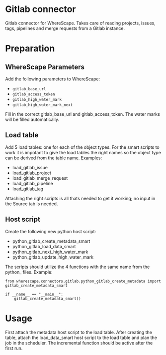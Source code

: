 # Gitlab connector

Gitlab connector for WhereScape. Takes care of reading projects, issues, tags,
pipelines and merge requests from a Gitlab instance.

# Preparation

## WhereScape Parameters

Add the following parameters to WhereScape:
* `gitlab_base_url`
* `gitlab_access_token`
* `gitlab_high_water_mark`
* `gitlab_high_water_mark_next`

Fill in the correct gitlab_base_url and gitlab_access_token. The water marks
will be filled automatically.

## Load table
Add 5 load tables: one for each of the object types. For the smart scripts to
work it is impotant to give the load tables the right names so the object type
can be derived from the table name. Examples:
* load_gitlab_issue
* load_gitlab_project
* load_gitlab_merge_request
* load_gitlab_pipeline
* load_gitlab_tag

Attaching the right scripts is all thats needed to get it working; no input
in the Source tab is needed.

## Host script
Create the following new python host script:

* python_gitlab_create_metadata_smart
* python_gitlab_load_data_smart
* python_gitlab_next_high_water_mark
* python_gitlab_update_high_water_mark

The scripts should utilize the 4 functions with the same name from the python_ files. Example:

```
from wherescape.connectors.gitlab.python_gitlab_create_metadata import gitlab_create_metadata_smart

if __name__ == "__main__":
    gitlab_create_metadata_smart()
```

# Usage

First attach the metadata host script to the load table. After creating the
table, attach the load_data_smart host script to the load table and plan the
job in the scheduler. The incremental function should be active after the
first run.
